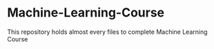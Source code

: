 # Machine-Learning-Course
This repository holds almost every files to complete Machine Learning Course
